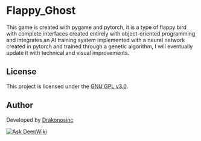 # Flappy_Ghost
This game is created with pygame and pytorch, it is a type of flappy bird with complete interfaces created entirely with object-oriented programming and integrates an AI training system implemented with a neural network created in pytorch and trained through a genetic algorithm, I will eventually update it with technical and visual improvements.

## License

This project is licensed under the [GNU GPL v3.0](https://www.gnu.org/licenses/gpl-3.0.html).

## Author

Developed by [Drakonosinc](https://github.com/Drakonosinc)

[![Ask DeepWiki](https://deepwiki.com/badge.svg)](https://deepwiki.com/Drakonosinc/Flappy_Ghost)